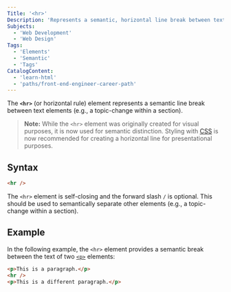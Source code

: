 ```yaml
---
Title: '<hr>'
Description: 'Represents a semantic, horizontal line break between text elements.'
Subjects:
  - 'Web Development'
  - 'Web Design'
Tags:
  - 'Elements'
  - 'Semantic'
  - 'Tags'
CatalogContent:
  - 'learn-html'
  - 'paths/front-end-engineer-career-path'
---
```


The **`<hr>`** (or horizontal rule) element represents a semantic line break between text elements (e.g., a topic-change within a section).

> **Note:** While the `<hr>` element was originally created for visual purposes, it is now used for semantic distinction. Styling with [CSS](https://www.codecademy.com/resources/docs/css) is now recommended for creating a horizontal line for presentational purposes.

## Syntax

```html
<hr />
```

The `<hr>` element is self-closing and the forward slash `/` is optional. This should be used to semantically separate other elements (e.g., a topic-change within a section).

## Example

In the following example, the `<hr>` element provides a semantic break between the text of two [`<p>`](https://www.codecademy.com/resources/docs/markdown/paragraphs) elements:

```html
<p>This is a paragraph.</p>
<hr />
<p>This is a different paragraph.</p>
```
